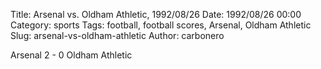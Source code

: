 Title: Arsenal vs. Oldham Athletic, 1992/08/26
Date: 1992/08/26 00:00
Category: sports
Tags: football, football scores, Arsenal, Oldham Athletic
Slug: arsenal-vs-oldham-athletic
Author: carbonero


Arsenal 2 - 0 Oldham Athletic
